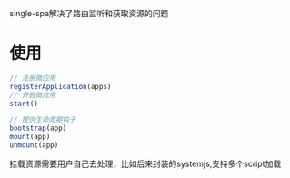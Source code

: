 single-spa解决了路由监听和获取资源的问题

# 使用
``` js
// 注册微应用
registerApplication(apps)
// 开启微应用
start()
```

``` js
// 提供生命周期钩子
bootstrap(app)
mount(app)
unmount(app)
```

挂载资源需要用户自己去处理，比如后来封装的systemjs,支持多个script加载
